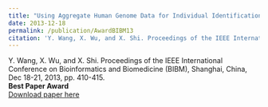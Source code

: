```yaml
---
title: "Using Aggregate Human Genome Data for Individual Identification"
date: 2013-12-18
permalink: /publication/AwardBIBM13
citation: 'Y. Wang, X. Wu, and X. Shi. Proceedings of the IEEE International Conference on Bioinformatics and Biomedicine (BIBM), Shanghai, China, Dec 18-21, 2013, pp. 410-415. (Best Paper Award).'
---
```


Y. Wang, X. Wu, and X. Shi. Proceedings of the IEEE International Conference on Bioinformatics and Biomedicine (BIBM), Shanghai, China, Dec 18-21, 2013, pp. 410-415. <br>
<b> Best Paper Award </b> <br>
[Download paper here](http://vwangyue.github.io/files/TCBB17.pdf)

